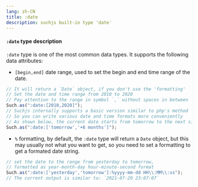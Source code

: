 ```yaml
---
lang: zh-CN
title: :date
description: suchjs built-in type 'date'
---
```


#### `:date` type description

`:date` type is one of the most common data types. It supports the following data attributes:

- `[begin,end]` date range, used to set the begin and end time range of the date.

```javascript
// It will return a `Date` object, if you don't use the 'formatting' 
// Set the date and time range from 2010 to 2020
// Pay attention to the range in symbol `,` without spaces in between
Such.as(":date:[2010,2020]");
// Suchjs internally supports a basic version similar to php's method `strtotime
// So you can write various date and time formats more conveniently
// As shown below, the current date starts from tomorrow to the next six months
Such.as(":date:['tomorrow','+6 months']");
```

- `%` formatting, by default, the `:date` type will return a `Date` object, but this may usually not what you want to get, so you need to set a formatting to get a formated date string.

```javascript
// set the date to the range from yesterday to tomorrow,
// formatted as year-month-day hour-minute-second format
Such.as(":date:['yesterday','tomorrow']:%yyyy-mm-dd HH\\:MM\\:ss");
// The current output is similar to: `2021-07-20 23:07:07`
```
